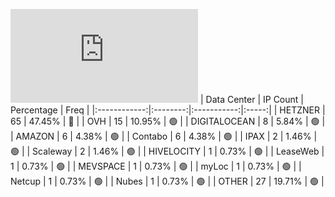![Diagramm](https://github.com/obajay/StateSync-snapshots/blob/main/Projects/Juno/1/README.md)
| Data Center | IP Count | Percentage | Freq |
|:------------:|:--------:|:-----------:|:-----:|
| HETZNER | 65 | 47.45% | 🔴 |
| OVH | 15 | 10.95% | 🟢 |
| DIGITALOCEAN | 8 | 5.84% | 🟢 |
| AMAZON | 6 | 4.38% | 🟢 |
| Contabo | 6 | 4.38% | 🟢 |
| IPAX | 2 | 1.46% | 🟢 |
| Scaleway | 2 | 1.46% | 🟢 |
| HIVELOCITY | 1 | 0.73% | 🟢 |
| LeaseWeb | 1 | 0.73% | 🟢 |
| MEVSPACE | 1 | 0.73% | 🟢 |
| myLoc | 1 | 0.73% | 🟢 |
| Netcup | 1 | 0.73% | 🟢 |
| Nubes | 1 | 0.73% | 🟢 |
| OTHER | 27 | 19.71% | 🟢 |
